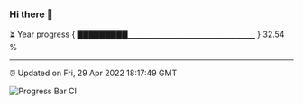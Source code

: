 ### Hi there 👋

⏳ Year progress { █████████▁▁▁▁▁▁▁▁▁▁▁▁▁▁▁▁▁▁▁▁▁ } 32.54 %

---

⏰ Updated on Fri, 29 Apr 2022 18:17:49 GMT

![Progress Bar CI](https://github.com/liununu/liununu/workflows/Progress%20Bar%20CI/badge.svg)
